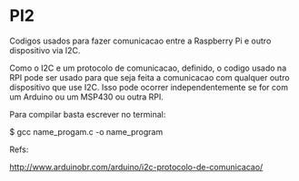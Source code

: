 # PI2
Codigos usados para fazer comunicacao entre a Raspberry Pi e outro dispositivo via I2C.

Como o I2C e um protocolo de comunicacao, definido, o codigo usado na RPI pode ser usado para que seja feita a comunicacao com qualquer outro dispositivo que use I2C. Isso pode ocorrer independentemente se for com um Arduino ou um MSP430 ou outra RPI.

Para compilar basta escrever no terminal:

$ gcc name_progam.c -o name_program


Refs:

http://www.arduinobr.com/arduino/i2c-protocolo-de-comunicacao/


